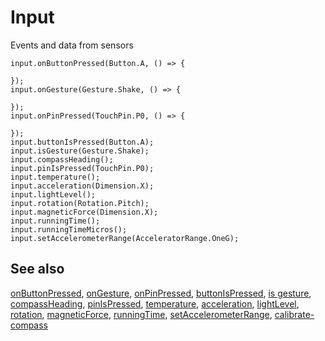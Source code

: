 # Input

Events and data from sensors

```cards
input.onButtonPressed(Button.A, () => {
    
});
input.onGesture(Gesture.Shake, () => {
    
});
input.onPinPressed(TouchPin.P0, () => {
    
});
input.buttonIsPressed(Button.A);
input.isGesture(Gesture.Shake);
input.compassHeading();
input.pinIsPressed(TouchPin.P0);
input.temperature();
input.acceleration(Dimension.X);
input.lightLevel();
input.rotation(Rotation.Pitch);
input.magneticForce(Dimension.X);
input.runningTime();
input.runningTimeMicros();
input.setAccelerometerRange(AcceleratorRange.OneG);
```

## See also

[onButtonPressed](/makecode-blockeditor/reference/input/on-button-pressed), [onGesture](/makecode-blockeditor/reference/input/on-gesture), [onPinPressed](/makecode-blockeditor/reference/input/on-pin-pressed), [buttonIsPressed](/makecode-blockeditor/reference/input/button-is-pressed), 
[is gesture](/makecode-blockeditor/reference/input/is-gesture),
[compassHeading](/makecode-blockeditor/reference/input/compass-heading), [pinIsPressed](/makecode-blockeditor/reference/input/pin-is-pressed), [temperature](/makecode-blockeditor/reference/input/temperature), [acceleration](/makecode-blockeditor/reference/input/acceleration), [lightLevel](/makecode-blockeditor/reference/input/light-level), [rotation](/makecode-blockeditor/reference/input/rotation), [magneticForce](/makecode-blockeditor/reference/input/magnetic-force), [runningTime](/makecode-blockeditor/reference/input/running-time), [setAccelerometerRange](/makecode-blockeditor/reference/input/set-accelerometer-range), [calibrate-compass](/makecode-blockeditor/reference/input/calibrate-compass)
